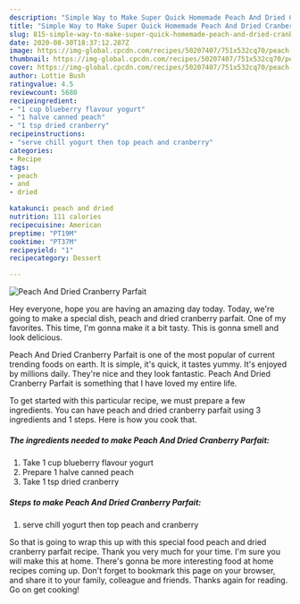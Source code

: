 ```yaml
---
description: "Simple Way to Make Super Quick Homemade Peach And Dried Cranberry Parfait"
title: "Simple Way to Make Super Quick Homemade Peach And Dried Cranberry Parfait"
slug: 815-simple-way-to-make-super-quick-homemade-peach-and-dried-cranberry-parfait
date: 2020-08-30T18:37:12.287Z
image: https://img-global.cpcdn.com/recipes/50207407/751x532cq70/peach-and-dried-cranberry-parfait-recipe-main-photo.jpg
thumbnail: https://img-global.cpcdn.com/recipes/50207407/751x532cq70/peach-and-dried-cranberry-parfait-recipe-main-photo.jpg
cover: https://img-global.cpcdn.com/recipes/50207407/751x532cq70/peach-and-dried-cranberry-parfait-recipe-main-photo.jpg
author: Lottie Bush
ratingvalue: 4.5
reviewcount: 5680
recipeingredient:
- "1 cup blueberry flavour yogurt"
- "1 halve canned peach"
- "1 tsp dried cranberry"
recipeinstructions:
- "serve chill yogurt then top peach and cranberry"
categories:
- Recipe
tags:
- peach
- and
- dried

katakunci: peach and dried 
nutrition: 111 calories
recipecuisine: American
preptime: "PT19M"
cooktime: "PT37M"
recipeyield: "1"
recipecategory: Dessert

---
```



![Peach And Dried Cranberry Parfait](https://img-global.cpcdn.com/recipes/50207407/751x532cq70/peach-and-dried-cranberry-parfait-recipe-main-photo.jpg)

Hey everyone, hope you are having an amazing day today. Today, we're going to make a special dish, peach and dried cranberry parfait. One of my favorites. This time, I'm gonna make it a bit tasty. This is gonna smell and look delicious.

Peach And Dried Cranberry Parfait is one of the most popular of current trending foods on earth. It is simple, it's quick, it tastes yummy. It's enjoyed by millions daily. They're nice and they look fantastic. Peach And Dried Cranberry Parfait is something that I have loved my entire life.




To get started with this particular recipe, we must prepare a few ingredients. You can have peach and dried cranberry parfait using 3 ingredients and 1 steps. Here is how you cook that.

<!--inarticleads1-->

##### The ingredients needed to make Peach And Dried Cranberry Parfait:

1. Take 1 cup blueberry flavour yogurt
1. Prepare 1 halve canned peach
1. Take 1 tsp dried cranberry




<!--inarticleads2-->

##### Steps to make Peach And Dried Cranberry Parfait:

1. serve chill yogurt then top peach and cranberry




So that is going to wrap this up with this special food peach and dried cranberry parfait recipe. Thank you very much for your time. I'm sure you will make this at home. There's gonna be more interesting food at home recipes coming up. Don't forget to bookmark this page on your browser, and share it to your family, colleague and friends. Thanks again for reading. Go on get cooking!
